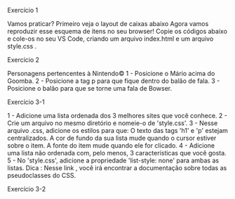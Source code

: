 Exercício 1

Vamos praticar? Primeiro veja o layout de caixas abaixo
Agora vamos reproduzir esse esquema de itens no seu browser! Copie os códigos abaixo e cole-os no seu VS Code, criando um arquivo index.html e um arquivo style.css .


Exercício 2

Personagens pertencentes à Nintendo©
1 - Posicione o Mário acima do Goomba.
2 - Posicione a tag p para que fique dentro do balão de fala.
3 - Posicione o balão para que se torne uma fala de Bowser.


Exercício 3-1

1 - Adicione uma lista ordenada dos 3 melhores sites que você conhece.
2 - Crie um arquivo no mesmo diretório e nomeie-o de 'style.css'.
3 - Nesse arquivo .css, adicione os estilos para que:
O texto das tags 'h1' e 'p' estejam centralizados.
A cor de fundo da sua lista mude quando o cursor estiver sobre o item.
A fonte do item mude quando ele for clicado.
4 - Adicione uma lista não ordenada com, pelo menos, 3 características que você gosta.
5 - No 'style.css', adicione a propriedade 'list-style: none' para ambas as listas.
Dica : Nesse link , você irá encontrar a documentação sobre todas as pseudoclasses do CSS.


Exercício 3-2
